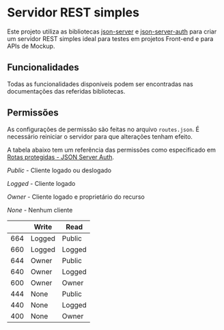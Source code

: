 # Servidor REST simples

Este projeto utiliza as bibliotecas [json-server](https://github.com/typicode/json-server#readme) e [json-server-auth](https://github.com/jeremyben/json-server-auth#readme) para criar um servidor REST simples ideal para testes em projetos Front-end e para APIs de Mockup.

## Funcionalidades

Todas as funcionalidades disponíveis podem ser encontradas nas documentações das referidas bibliotecas.

## Permissões

As configurações de permissão são feitas no arquivo `routes.json`. É necessário reiniciar o servidor para que alterações tenham efeito.

A tabela abaixo tem um referência das permissões como especificado em [Rotas protegidas - JSON Server Auth](https://github.com/jeremyben/json-server-auth?tab=readme-ov-file#guarded-routes-).

*Public* - Cliente logado ou deslogado

*Logged* - Cliente logado

*Owner* - Cliente logado e proprietário do recurso

*None* - Nenhum cliente

|  | Write | Read |
| --- | --- | --- |
| 664 | Logged | Public |
| 660 | Logged | Logged |
| 644 | Owner | Public |
| 640 | Owner | Logged |
| 600 | Owner | Owner |
| 444 | None | Public |
| 440 | None | Logged |
| 400 | None | Owner |
